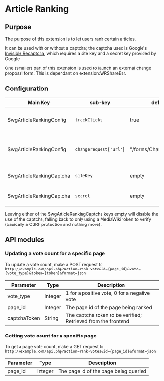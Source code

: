 # Article Ranking

## Purpose

The purpose of this extension is to let users rank certain articles.

It can be used with or without a captcha; the captcha used is Google's
[Invisible Recaptcha](https://developers.google.com/recaptcha/docs/invisible),
which requires a site key and a secret key provided by Google.

One (smaller) part of this extension is used to launch an external
change proposal form. This is dependant on extension:WRShareBar.

## Configuration

| Main Key                 | sub-key                | default                 | description
|--------------------------|------------------------|-------------------------|------------
| $wgArticleRankingConfig  | `trackClicks`          | true                    | whether to use Google Analytics to track votes
| $wgArticleRankingConfig  | `changerequest['url']` | "/forms/ChangeRequest/" | the location of the change request form
| $wgArticleRankingCaptcha | `siteKey`              | empty                   | Google's captcha site key
| $wgArticleRankingCaptcha | `secret`               | empty                   | Google's captcha secret key

Leaving either of the $wgArticleRankingCaptcha keys empty will disable
the use of the captcha, falling back to only using a MediaWiki token
to verify (basically a CSRF protection and nothing more).

## API modules

### Updating a vote count for a specific page
To update a vote count, make a POST request to
`http://example.com/api.php?action=rank-vote&id={page_id}&vote={vote_type}&token={token}&format=json`

| Parameter    | Type    | Description
|--------------|---------|------------
| vote_type    | Integer | 1 for a positive vote, 0 for a negative vote
| page_id      | Integer | The page id of the page being ranked
| captchaToken | String  | The captcha token to be verified; Retrieved from the frontend

### Getting vote count for a specific page
To get a page vote count, make a GET request to `http://example.com/api.php?action=rank-votes&id={page_id}&format=json`

| Parameter | Type    | Description
|-----------|---------|------------
| page_id   | Integer | The page id of the page being queried
